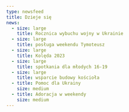 ```yaml
---
type: newsfeed
title: Dzieje się
news:
  - size: large
    title: Rocznica wybuchu wojny w Ukrainie
  - size: large
    title: posługa weekendu Tymoteusz
  - size: large
    title: Kolęda 2023
  - size: large
    title: spotkania dla młodych 16-19
  - size: large
    title: wsparcie budowy kościoła
  - title: Pomoc dla Ukrainy
    size: medium
  - title: Adoracja w weekendy
    size: medium
---
```

